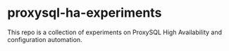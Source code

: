 # proxysql-ha-experiments

This repo is a collection of experiments on ProxySQL High Availability and configuration automation.


